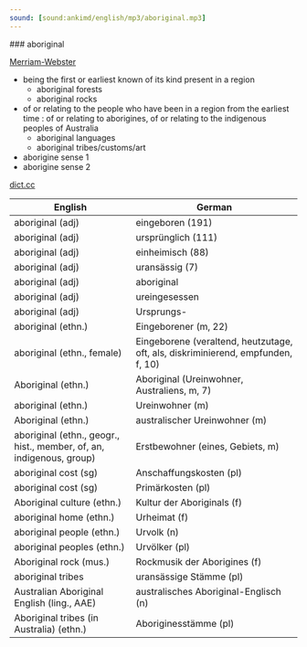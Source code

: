 ```yaml
---
sound: [sound:ankimd/english/mp3/aboriginal.mp3]
---
```


\### aboriginal

[Merriam-Webster](https://www.merriam-webster.com/dictionary/aboriginal)

- being the first or earliest known of its kind present in a region
    - aboriginal forests
    - aboriginal rocks
- of or relating to the people who have been in a region from the earliest time : of or relating to aborigines, of or relating to the indigenous peoples of Australia
    - aboriginal languages
    - aboriginal tribes/customs/art
- aborigine sense 1
- aborigine sense 2

[dict.cc](https://www.dict.cc/aboriginal)

| English        | German       |
| -------------- | ------------ |
| aboriginal (adj) | eingeboren (191) |
| aboriginal (adj) | ursprünglich (111) |
| aboriginal (adj) | einheimisch (88) |
| aboriginal (adj) | uransässig (7) |
| aboriginal (adj) | aboriginal |
| aboriginal (adj) | ureingesessen |
| aboriginal (adj) | Ursprungs- |
| aboriginal (ethn.) | Eingeborener (m, 22) |
| aboriginal (ethn., female) | Eingeborene (veraltend, heutzutage, oft, als, diskriminierend, empfunden, f, 10) |
| Aboriginal (ethn.) | Aboriginal (Ureinwohner, Australiens, m, 7) |
| aboriginal (ethn.) | Ureinwohner (m) |
| Aboriginal (ethn.) | australischer Ureinwohner (m) |
| aboriginal (ethn., geogr., hist., member, of, an, indigenous, group) | Erstbewohner (eines, Gebiets, m) |
| aboriginal cost (sg) | Anschaffungskosten (pl) |
| aboriginal cost (sg) | Primärkosten (pl) |
| Aboriginal culture (ethn.) | Kultur der Aboriginals (f) |
| aboriginal home (ethn.) | Urheimat (f) |
| aboriginal people (ethn.) | Urvolk (n) |
| aboriginal peoples (ethn.) | Urvölker (pl) |
| Aboriginal rock (mus.) | Rockmusik der Aborigines (f) |
| aboriginal tribes | uransässige Stämme (pl) |
| Australian Aboriginal English (ling., AAE) | australisches Aboriginal-Englisch (n) |
| Aboriginal tribes (in Australia) (ethn.) | Aboriginesstämme (pl) |

